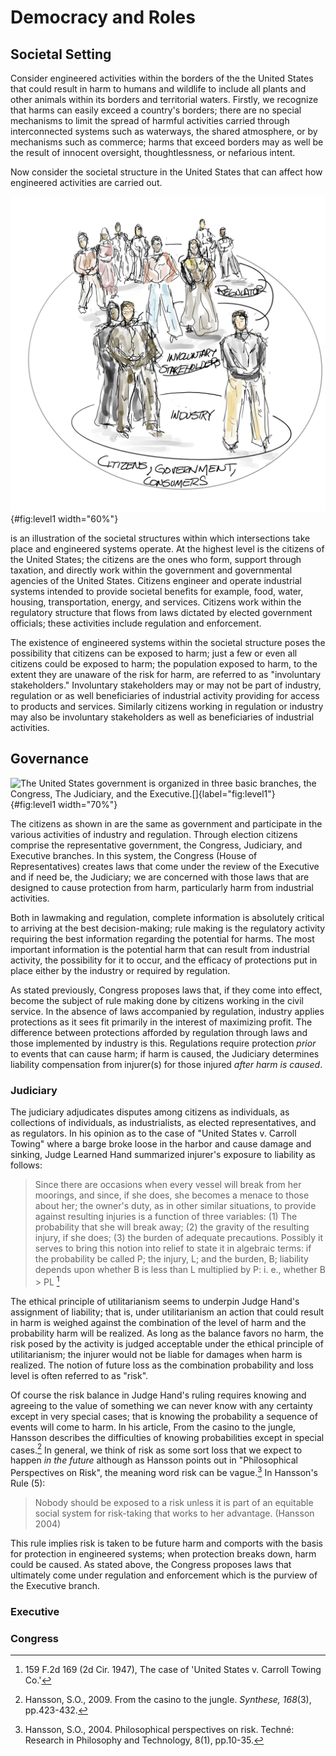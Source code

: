 # Democracy and Roles

## Societal Setting

Consider engineered activities within the borders of the the United States that could result in harm to humans and wildlife to include all plants and other animals within its borders and territorial waters. Firstly, we recognize that harms can easily exceed a country's borders; there are no special mechanisms to limit the spread of harmful activities carried through interconnected systems such as waterways, the shared atmosphere, or by mechanisms such as commerce; harms that exceed borders may as well be the result of innocent oversight, thoughtlessness, or nefarious intent.

Now consider the societal structure in the United States that can affect how engineered activities are carried out.

![The United States societal structure in which engineered activities take place.[]{label="fig:level1"}](haztechriskfigure2.png){#fig:level1 width="60%"}

is an illustration of the societal structures within which intersections take place and engineered systems operate. At the highest level is the citizens of the United States; the citizens are the ones who form, support through taxation, and directly work within the government and governmental agencies of the United States. Citizens engineer and operate industrial systems intended to provide societal benefits for example, food, water, housing, transportation, energy, and services. Citizens work within the regulatory structure that flows from laws dictated by elected government officials; these activities include regulation and enforcement.

The existence of engineered systems within the societal structure poses the possibility that citizens can be exposed to harm; just a few or even all citizens could be exposed to harm; the population exposed to harm, to the extent they are unaware of the risk for harm, are referred to as "involuntary stakeholders." Involuntary stakeholders may or may not be part of industry, regulation or as well beneficiaries of industrial activity providing for access to products and services. Similarly citizens working in regulation or industry may also be involuntary stakeholders as well as beneficiaries of industrial activities.

## Governance

![The United States government is organized in three basic branches, the Congress, The Judiciary, and the Executive.[]{label="fig:level1"}](haztechriskfigure3.png){#fig:level1 width="70%"}

The citizens as shown in are the same as government and participate in the various activities of industry and regulation. Through election citizens comprise the representative government, the Congress, Judiciary, and Executive branches. In this system, the Congress (House of Representatives) creates laws that come under the review of the Executive and if need be, the Judiciary; we are concerned with those laws that are designed to cause protection from harm, particularly harm from industrial activities.

Both in lawmaking and regulation, complete information is absolutely critical to arriving at the best decision-making; rule making is the regulatory activity requiring the best information regarding the potential for harms. The most important information is the potential harm that can result from industrial activity, the possibility for it to occur, and the efficacy of protections put in place either by the industry or required by regulation.

As stated previously, Congress proposes laws that, if they come into effect, become the subject of rule making done by citizens working in the civil service. In the absence of laws accompanied by regulation, industry applies protections as it sees fit primarily in the interest of maximizing profit. The difference between protections afforded by regulation through laws and those implemented by industry is this. Regulations require protection *prior* to events that can cause harm; if harm is caused, the Judiciary determines liability compensation from injurer(s) for those injured *after harm is caused*.

### Judiciary

The judiciary adjudicates disputes among citizens as individuals, as collections of individuals, as industrialists, as elected representatives, and as regulators. In his opinion as to the case of "United States v. Carroll Towing" where a barge broke loose in the harbor and cause damage and sinking, Judge Learned Hand summarized injurer's exposure to liability as follows:

> Since there are occasions when every vessel will break from her moorings, and since, if she does, she becomes a menace to those about her; the owner's duty, as in other similar situations, to provide against resulting injuries is a function of three variables: (1) The probability that she will break away; (2) the gravity of the resulting injury, if she does; (3) the burden of adequate precautions. Possibly it serves to bring this notion into relief to state it in algebraic terms: if the probability be called P; the injury, L; and the burden, B; liability depends upon whether B is less than L multiplied by P: i. e., whether B $>$ PL [^1]

The ethical principle of utilitarianism seems to underpin Judge Hand's assignment of liability; that is, under utilitarianism an action that could result in harm is weighed against the combination of the level of harm and the probability harm will be realized. As long as the balance favors no harm, the risk posed by the activity is judged acceptable under the ethical principle of utilitarianism; the injurer would not be liable for damages when harm is realized. The notion of future loss as the combination probability and loss level is often referred to as "risk".

Of course the risk balance in Judge Hand's ruling requires knowing and agreeing to the value of something we can never know with any certainty except in very special cases; that is knowing the probability a sequence of events will come to harm. In his article, From the casino to the jungle, Hansson describes the difficulties of knowing probabilities except in special cases.[^2] In general, we think of risk as some sort loss that we expect to happen *in the future* although as Hansson points out in "Philosophical Perspectives on Risk", the meaning word risk can be vague.[^3] In Hansson's Rule (5):

> Nobody should be exposed to a risk unless it is part of an equitable social system for risk-taking that works to her advantage. (Hansson 2004)

This rule implies risk is taken to be future harm and comports with the basis for protection in engineered systems; when protection breaks down, harm could be caused. As stated above, the Congress proposes laws that ultimately come under regulation and enforcement which is the purview of the Executive branch.

### Executive

### Congress

[^1]: 159 F.2d 169 (2d Cir. 1947), The case of 'United States v. Carroll Towing Co.'

[^2]: Hansson, S.O., 2009. From the casino to the jungle. *Synthese, 168*(3), pp.423-432.

[^3]: Hansson, S.O., 2004. Philosophical perspectives on risk. Techné: Research in Philosophy and Technology, 8(1), pp.10-35.
